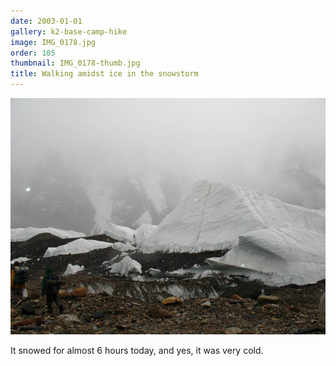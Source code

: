 ```yaml
---
date: 2003-01-01
gallery: k2-base-camp-hike
image: IMG_0178.jpg
order: 105
thumbnail: IMG_0178-thumb.jpg
title: Walking amidst ice in the snowstorm
---
```


![Walking amidst ice in the snowstorm](./IMG_0178.jpg)

It snowed for almost 6 hours today, and yes, it was very cold.